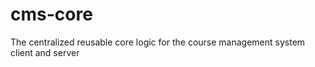 # cms-core
The centralized reusable core logic for the course management system client and server


